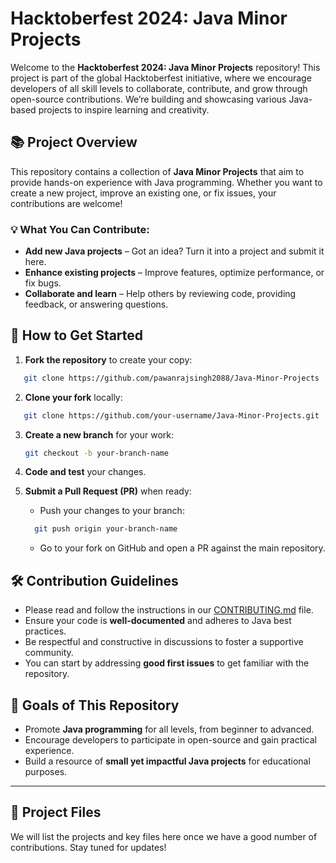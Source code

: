
# Hacktoberfest 2024: Java Minor Projects

Welcome to the **Hacktoberfest 2024: Java Minor Projects** repository! This project is part of the global Hacktoberfest initiative, where we encourage developers of all skill levels to collaborate, contribute, and grow through open-source contributions. We’re building and showcasing various Java-based projects to inspire learning and creativity.

## 📚 Project Overview

This repository contains a collection of **Java Minor Projects** that aim to provide hands-on experience with Java programming. Whether you want to create a new project, improve an existing one, or fix issues, your contributions are welcome!

### 💡 What You Can Contribute:
- **Add new Java projects** – Got an idea? Turn it into a project and submit it here.
- **Enhance existing projects** – Improve features, optimize performance, or fix bugs.
- **Collaborate and learn** – Help others by reviewing code, providing feedback, or answering questions.

## 🚀 How to Get Started

1. **Fork the repository** to create your copy:
```bash
   git clone https://github.com/pawanrajsingh2088/Java-Minor-Projects
   ```

2. **Clone your fork** locally:
```bash
   git clone https://github.com/your-username/Java-Minor-Projects.git
   ```

3. **Create a new branch** for your work:
   ```bash
   git checkout -b your-branch-name
   ```

4. **Code and test** your changes.

5. **Submit a Pull Request (PR)** when ready:
   - Push your changes to your branch:
   ```bash
     git push origin your-branch-name
   ```
   - Go to your fork on GitHub and open a PR against the main repository.

## 🛠️ Contribution Guidelines

- Please read and follow the instructions in our [CONTRIBUTING.md](CONTRIBUTING.md) file.
- Ensure your code is **well-documented** and adheres to Java best practices.
- Be respectful and constructive in discussions to foster a supportive community.
- You can start by addressing **good first issues** to get familiar with the repository.

## 🎯 Goals of This Repository

- Promote **Java programming** for all levels, from beginner to advanced.
- Encourage developers to participate in open-source and gain practical experience.
- Build a resource of **small yet impactful Java projects** for educational purposes.

-----------------------------------------------------------------------------------------------------------------
## 📁 Project Files

We will list the projects and key files here once we have a good number of contributions. Stay tuned for updates!

